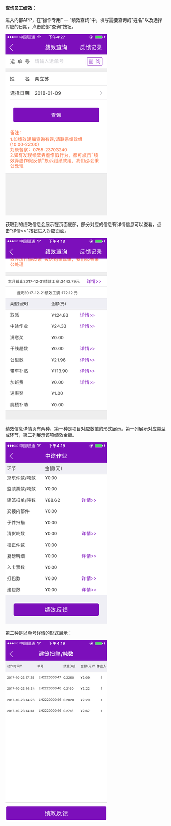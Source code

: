 #### 查询员工绩效：

进入内部APP，在“操作专用” — “绩效查询”中，填写需要查询的"姓名"以及选择对应的日期，点击底部“查询”按钮。

![](/assets/IMG_0133.png)

获取到的绩效信息会展示在页面底部，部分对应的信息有详情信息可以查看，点击"详情&gt;&gt;"按钮进入对应页面。

![](/assets/IMG_0128.png)

绩效信息详情页有两种，第一种是项目对应数值的形式展示。第一列展示对应类型或环节，第二列展示该项绩效金额。

![](/assets/IMG_0129.png)

第二种是以单号详情的形式展示：

![](/assets/IMG_0130.png)

